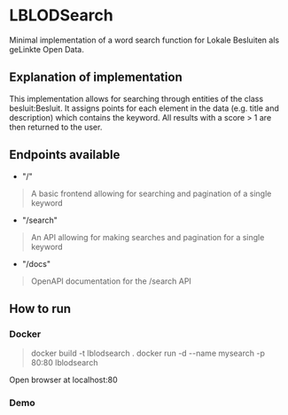# LBLODSearch
Minimal implementation of a word search function for Lokale Besluiten als geLinkte Open Data.

## Explanation of implementation
This implementation allows for searching through entities of the class besluit:Besluit. It assigns points for each element in the data (e.g. title and description) which contains the keyword. All results with a score > 1 are then returned to the user.

##  Endpoints available
- "/"
> A basic frontend allowing for searching and pagination of a single keyword

- "/search"
> An API allowing for making searches and pagination for a single keyword

- "/docs"
> OpenAPI documentation for the /search API 

## How to run

### Docker

> docker build -t lblodsearch . 
> docker run -d --name mysearch -p 80:80 lblodsearch

Open browser at localhost:80

### Demo

